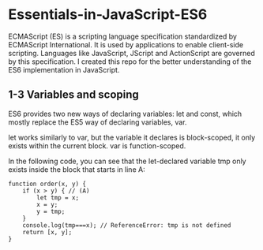 # Essentials-in-JavaScript-ES6

ECMAScript (ES) is a scripting language specification standardized by ECMAScript International. It is used by applications to enable client-side scripting. Languages like JavaScript, JScript and ActionScript are governed by this specification. I created this repo for the better understanding of the ES6 implementation in JavaScript.

## 1-3 Variables and scoping

ES6 provides two new ways of declaring variables: let and const, which mostly replace the ES5 way of declaring variables, var.

let works similarly to var, but the variable it declares is block-scoped, it only exists within the current block. var is function-scoped.

In the following code, you can see that the let-declared variable tmp only exists inside the block that starts in line A:

```
function order(x, y) {
    if (x > y) { // (A)
        let tmp = x;
        x = y;
        y = tmp;
    }
    console.log(tmp===x); // ReferenceError: tmp is not defined
    return [x, y];
}
```

